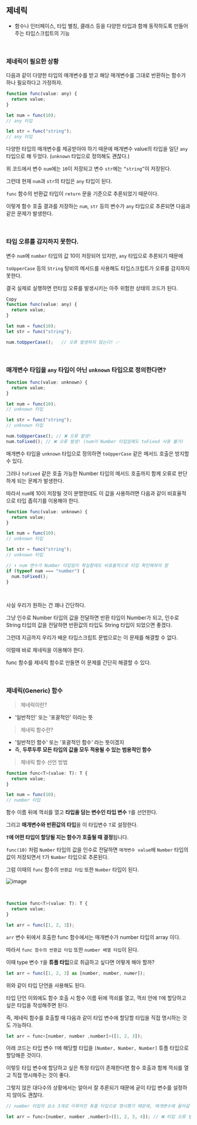 ## 제네릭

- 함수나 인터페이스, 타입 별칭, 클래스 등을 다양한 타입과 함께 동작하도록 만들어 주는 타입스크립트의 기능

<br />

### 제네릭이 필요한 상황

다음과 같이 다양한 타입의 매개변수를 받고 해당 매개변수를 그대로 반환하는 함수가 하나 필요하다고 가정하자.

```javascript
function func(value: any) {
  return value;
}

let num = func(10);
// any 타입

let str = func("string");
// any 타입
```

다양한 타입의 매개변수를 제공받아야 하기 때문에 매개변수 value의 타입을 일단 `any` 타입으로 해 두었다. (`unknown` 타입으로 정의해도 괜찮다.)

위 코드에서 변수 `num`에는 `10`이 저장되고 변수 `str`에는 `“string”`이 저장된다. 

그런데 현재 `num`과 `str`의 타입은 `any` 타입이 된다. 

`func` 함수의 반환값 타입이 `return` 문을 기준으로 추론되었기 때문이다.

이렇게 함수 호출 결과를 저장하는 `num`, `str` 등의 변수가 `any` 타입으로 추론되면 다음과 같은 문제가 발생한다.

<br />

### 타입 오류를 감지하지 못한다.

변수 `num`에 `number` 타입의 값 10이 저장되어 있지만, `any` 타입으로 추론되기 때문에

`toUpperCase` 등의 `String` 탕비의 메서드를 사용해도 타입스크립트가 오류를 감지하지 못한다.

결국 실제로 실행하면 런타임 오류를 발생시키는 아주 위험한 상태의 코드가 된다.

```javascript
Copy
function func(value: any) {
  return value;
}

let num = func(10);
let str = func("string");

num.toUpperCase();   // 오류 발생하지 않는다! ✅
```

<br />

### 매개변수 타입을 `any` 타입이 아닌 `unknown` 타입으로 정의한다면?

```javascript
function func(value: unknown) {
  return value;
}

let num = func(10);
// unknown 타입

let str = func("string");
// unknown 타입

num.toUpperCase(); // ❌ 오류 발생!
num.toFixed(); // ❌ 오류 발생! (num이 Number 타입임에도 toFixed 사용 불가)
```

매개변수 타입을 `unknown` 타입으로 정의하면 `toUpperCase` 같은 메서드 호출은 방지할 수 있다.

그러나 `toFixed` 같은 호출 가능한 Number 타입의 메서드 호출까지 함께 오류로 판단하게 되는 문제가 발생한다.

따라서 `num`에 10이 저장될 것이 분명한데도 이 값을 사용하려면 다음과 같이 비효율적으로 타입 좁히기를 이용해야 한다.

```javascript
function func(value: unknown) {
  return value;
}

let num = func(10);
// unknown 타입

let str = func("string");
// unknown 타입

// ⬇️ num 변수가 Number 타입임이 확실함에도 비효율적으로 타입 확인해줘야 함
if (typeof num === "number") { 
  num.toFixed();
}
```

<br />

사실 우리가 원하는 건 꽤나 간단하다. 

그냥 인수로 Number 타입의 값을 전달하면 반환 타입이 Number가 되고, 인수로 String 타입의 값을 전달하면 반환값의 타입도 String 타입이 되었으면 좋겠다. 

그런데 지금까지 우리가 배운 타입스크립트 문법으로는 이 문제를 해결할 수 없다.

이럴때 바로 제네릭을 이용해야 한다. 

func 함수를 제네릭 함수로 만들면 이 문제를 간단히 해결할 수 있다.

<br />

### 제네릭(Generic) 함수

> 제네릭이란?
- '일반적인' 또는 '포괄적인' 이라는 뜻

> 제네릭 함수란?
- '일반적인 함수' 또는 '포괄적인 함수' 라는 뜻이겠지
- 즉, <b>두루두루 모든 타입의 값을 모두 적용될 수 있는 범용적인 함수</b>

> 제네릭 함수 선언 방법

```javascript
function func<T>(value: T): T {
  return value;
}

let num = func(10);
// number 타입
```

함수 이름 뒤에 꺽쇠를 열고 <b>타입을 담는 변수인 타입 변수</b> `T`를 선언한다.

그리고 <b>매개변수와 반환값의 타입</b>을 이 타입변수 `T`로 설정한다.

<b>`T`에 어떤 타입이 할당될 지는 함수가 호출될 때 결정</b>됩니다. 

`func(10)` 처럼 `Number` 타입의 값을 인수로 전달하면 `매개변수 value`에 `Number` 타입의 값이 저장되면서 `T`가 `Number` 타입으로 추론된다. 

그럼 이때의 `func` 함수의 `반환값 타입` 또한 `Number` 타입이 된다.

![image](https://github.com/sujinjwa/typescript-study/assets/91577550/246d1c7a-619b-4639-b4e8-db99650fd050)

<br />

```javascript
function func<T>(value: T): T {
  return value;
}

let arr = func([1, 2, 3]);
```

`arr` 변수 뒤에서 호출한 func 함수에서는 매개변수가 number 타입의 array 이다.

따라서 `func 함수의 반환값 타입` 또한 `number 배열 타입`이 된다.

이때 type 변수 `T`을 <b>튜플 타입</b>으로 취급하고 싶다면 어떻게 해야 할까?

```javascript
let arr = func([1, 2, 3] as [number, number, numer]);
```

위와 같이 타입 단언을 사용해도 된다.

타입 단언 이외에도 함수 호출 시 함수 이름 뒤에 꺽쇠를 열고, 꺽쇠 안에 `T`에 할당하고 싶은 타입을 작성해주면 된다.

즉, 제네릭 함수를 호출할 때 다음과 같이 타입 변수에 할당할 타입을 직접 명시하는 것도 가능하다.

```javascript
let arr = func<[number, number ,number]>([1, 2, 3]);
```

아래 코드는 타입 변수 `T`에 해당할 타입을 `[Number, Number, Number]` 튜플 타입으로 할당해준 것이다.

이렇듯 타입 변수에 할당하고 싶은 특정 타입이 존재한다면 함수 호출과 함께 꺽쇠를 열고 직접 명시해주는 것이 좋다.

그렇지 않은 대다수의 상황에서는 알아서 잘 추론되기 때문에 굳이 타입 변수를 설정하지 않아도 괜찮다.

```javascript
// number 타입의 요소 3개로 이루어진 튜플 타입으로 명시했기 때문에, 매개변수에 들어갈 튜플에 요소가 4개가 있다면 타입 오류가 발생한다.

let arr = func<[number, number ,number]>([1, 2, 3, 4]); // ❌ 타입 오류 발생!
```
